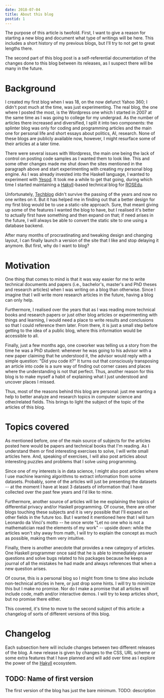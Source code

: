 ```yaml
---
date: 2018-07-04
title: About this blog
postid: 1
---
```


The purpose of this article is twofold. First, I want to give a reason for
starting a new blog and document what type of writings will be here. This
includes a short history of my previous blogs, but I'll try to not get to
great lengths there.

The second part of this blog post is a self-referential documentation of the
changes done to this blog between its releases, as I suspect there will be
many in the future.

# Background

I created my first blog when I was 18, on the now defunct Yahoo 360; I didn't
post much at the time, was just experimenting. The real blog, the one where I
posted the most, is the Wordpress one which I started in 2007 at the same time
as I was going to college for my undergrad. As the number of articles there
increased and diversified, I split it into two components: the splinter blog
was only for coding and programming articles and the main one for personal
life and short essays about politics, AI, research. None of these blogs are
publicly available now, however, I might resurface some of their articles at a
later time.

There were several issues with Wordpress, the main one being the lack of
control on posting code samples as I wanted them to look like. This and some
other changes made me shut down the sites mentioned in the paragraph above and
start experimenting with creating my personal blog engine. As I was already
invested into the Haskell language, I wanted to experiment with
[Yesod][yesod]. It took me a while to get that going, during which time I
started maintaining a [Hakyll][hakyll]-based technical blog for
[ROSEdu][rosedu].

Unfortunately, [Techblog][techblog] didn't survive the passing of the years
and now no one writes on it. But it has helped me in finding out that a better
design for my first blog would be to use a static-site approach. Sure, that
meant giving up some of the features I wanted the blog to have, but I realised
it's better to actually first have something and then expand on that; if need
arises in the future, I will always be able to convert the static site to one
using a database backend.

After many months of procrastinating and tweaking design and changing layout,
I can finally launch a version of the site that I like and stop delaying it
anymore. But first, why do I want to blog?

# Motivation

One thing that comes to mind is that it was way easier for me to write
technical documents and papers (i.e., bachelor's, master's and PhD theses and
research articles) when I was writing on a blog than otherwise. Since I
imagine that I will write more research articles in the future, having a blog
can only help.

Furthermore, I realised over the years that as I was reading more technical
books and research papers or just other blog articles or experimenting with
things and learning, I would need a place to write results and conclusions so
that I could reference them later. From there, it is just a small step before
getting to the idea of a public blog, where this information would be
accessible to all.

Finally, just a few months ago, one coworker was telling us a story from the
time he was a PhD student: whenever he was going to his advisor with a new
paper claiming that he understood it, the advisor would reply with a simple
question: "Did you code it?" It turns out that consciously transposing an
article into code is a sure way of finding out corner cases and places where
the understanding is not that perfect. Thus, another reason for this blog is
to make myself a habit of explaining what I just understood and uncover places
I missed.

Thus, most of the reasons behind this blog are personal: just me wanting a
help to better analyze and research topics in computer science and
other/related fields. This brings to light the subject of the topic of the
articles of this blog.

# Topics covered

As mentioned before, one of the main source of subjects for the articles
posted here would be papers and technical books that I'm reading. As I
understand them or find interesting exercises to solve, I will write small
articles here. And, speaking of exercises, I will also post articles about
interesting puzzles and problems that I solve using programming.

Since one of my interests is in data science, I might also post articles where
I use machine learning algorithms to extract information from some datasets.
Probably, some of the articles will just be presenting the datasets -- at the
moment I have at least 3 datasets of information that I have collected over
the past few years and I'd like to mine.

Furthermore, another source of articles will be me explaining the topics of
differential privacy and/or Haskell programming. Of course, there are other
blogs touching these subjects and it is very possible that I'll expand on
other fields in the future too. But I wanted it mentioned here that I will
turn Leonardo da Vinci's motto -- he once wrote "Let no one who is not a
mathematician read the elements of my work" -- upside down: while the articles
won't shy away from math, I will try to explain the concept as much as
possible, making them very intuitive.

Finally, there is another anecdote that provides a new category of articles.
One Haskell programmer once said that he is able to immediately answer
questions and solve bugs related to his packages because he keeps a journal of
all the mistakes he had made and always references that when a new question
arises.

Of course, this is a personal blog so I might from time to time also include
non-technical articles in here, or just drop some hints. I will try to
minimize this but I make no promise. Nor do I make a promise that all articles
will include code, math and/or interactive demos. I will try to keep articles
short, but no promise there either.

This covered, it's time to move to the second subject of this article: a
changelog of sorts of different versions of this blog.

# Changelog

Each subsection here will include changes between two different releases of
the blog. A new release is given by changes to the CSS, URL scheme or some
extra features that I have planned and will add over time as I explore the
power of the [Hakyll][hakyll] ecosystem.

## TODO: Name of first version

The first version of the blog has just the bare minimum. TODO: description

[yesod]: https://www.yesodweb.com/ "Yesod"
[hakyll]: https://jaspervdj.be/hakyll/
[rosedu]: http://www.rosedu.org/
[techblog]: http://techblog.rosedu.org/
